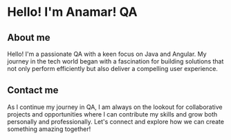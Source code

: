  # Hello! I'm Anamar! QA 
## About me
Hello! I'm a passionate QA
 with a keen focus on Java and Angular. My journey in the tech world began with a fascination for building solutions that not only perform efficiently but also deliver a compelling user experience.
 
 ## Contact me
As I continue my journey in QA, I am always on the lookout for collaborative projects and opportunities where I can contribute my skills and grow both personally and professionally. Let's connect and explore how we can create something amazing together!